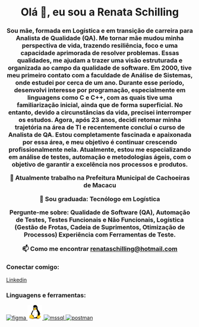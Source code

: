 <h1 align="center">Olá 👋, eu sou a Renata Schilling</h1>
<h3 align="center">Sou mãe, formada em Logística e em transição de carreira para Analista de Qualidade (QA). Me tornar mãe mudou minha perspectiva de vida, trazendo resiliência, foco e uma capacidade aprimorada de resolver problemas. Essas qualidades, me ajudam a trazer uma visão estruturada e organizada ao campo da qualidade de software.
Em 2000, tive meu primeiro contato com a faculdade de Análise de Sistemas, onde estudei por cerca de um ano. Durante esse período, desenvolvi interesse por programação, especialmente em linguagens como C e C++, com as quais tive uma familiarização inicial, ainda que de forma superficial. No entanto, devido a circunstâncias da vida, precisei interromper os estudos. Agora, após 23 anos, decidi retomar minha trajetória na área de TI e recentemente concluí o curso de Analista de QA. Estou completamente fascinada e apaixonada por essa área, e meu objetivo é continuar crescendo profissionalmente nela.
Atualmente, estou me especializando em análise de testes, automação e metodologias ágeis, com o objetivo de garantir a excelência nos processos e produtos.

🔭 Atualmente trabalho na  **Prefeitura Municipal de Cachoeiras de Macacu**

 🌱 Sou graduada:  **Tecnólogo em Logística**

 Pergunte-me sobre: **Qualidade de Software (QA), Automação de Testes, Testes Funcionais e Não Funcionais, Logística (Gestão de Frotas, Cadeia de Suprimentos, Otimização de Processos) Experiência com Ferramentas de Teste.**

📫 Como me encontrar **renataschilling@hotmail.com**

<h3 align="left">Conectar comigo:</h3>
<p align="left"> <a href="https://www.linkedin.com/in/renata-schilling/">Linkedin</a>
</p>

<h3 align="left">Linguagens e ferramentas:</h3>
<p align="left"> <a href="https://www.figma.com/" target="_blank" rel="noreferrer"> <img src="https://www.vectorlogo.zone/logos/figma/figma-icon.svg" alt="figma" width="40" height="40"/> </a> <a href="https://www.linux.org/" target="_blank" rel="noreferrer"> <img src="https://raw.githubusercontent.com/devicons/devicon/master/icons/linux/linux-original.svg" alt="linux" width="40" height="40"/> </a> <a href="https://www.microsoft.com/en-us/sql-server" target="_blank" rel="noreferrer"> <img src="https://www.svgrepo.com/show/303229/microsoft-sql-server-logo.svg" alt="mssql" width="40" height="40"/> </a> <a href="https://postman.com" target="_blank" rel="noreferrer"> <img src="https://www.vectorlogo.zone/logos/getpostman/getpostman-icon.svg" alt="postman" width="40" height="40"/> </a> </p>
